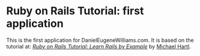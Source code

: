 # Ruby on Rails Tutorial: first application

This is the first application for DanielEugeneWilliams.com. It is based on the tutorial at: [*Ruby on Rails Tutorial: Learn Rails by Example*](http://railstutorial.org/) by [Michael Hartl](http://michaelhartl.com/).
